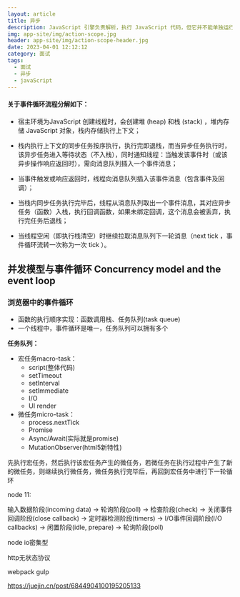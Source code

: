 ```yaml
---
layout: article
title: 异步
description: JavaScript 引擎负责解析，执行 JavaScript 代码，但它并不能单独运行，通常都得有一个宿主环境，一般如浏览器或 Node 服务器，前文说到的单线程是指在这些宿主环境创建单一线程，提供一种机制，调用 JavaScript 引擎完成多个 JavaScript 代码块的调度，这种机制就称为事件循环（ Event Loop ）
img: app-site/img/action-scope.jpg
header: app-site/img/action-scope-header.jpg
date: 2023-04-01 12:12:12
category: 面试
tags:
  - 面试
  - 异步
  - javaScript
---
```




#### 关于事件循环流程分解如下：

- 宿主环境为JavaScript 创建线程时，会创建堆 (heap) 和栈 (stack) ，堆内存储 JavaScript 对象，栈内存储执行上下文；

- 栈内执行上下文的同步任务按序执行，执行完即退栈，而当异步任务执行时，该异步任务进入等待状态（不入栈），同时通知线程：当触发该事件时（或该异步操作响应返回时），需向消息队列插入一个事件消息；

- 当事件触发或响应返回时，线程向消息队列插入该事件消息（包含事件及回调）；

- 当栈内同步任务执行完毕后，线程从消息队列取出一个事件消息，其对应异步任务（函数）入栈，执行回调函数，如果未绑定回调，这个消息会被丢弃，执行完任务后退栈；

- 当线程空闲（即执行栈清空）时继续拉取消息队列下一轮消息（next tick ，事件循环流转一次称为一次 tick ）。


## 并发模型与事件循环 Concurrency model and the event loop


### 浏览器中的事件循环

- 函数的执行顺序实现：函数调用栈、任务队列(task queue)
- 一个线程中，事件循环是唯一，任务队列可以拥有多个

**任务队列：**

- 宏任务macro-task：
	- script(整体代码)
	- setTimeout
	- setInterval
	- setImmediate
	- I/O
	- UI render
- 微任务micro-task：
	- process.nextTick
	- Promise
	- Async/Await(实际就是promise)
	- MutationObserver(html5新特性)


先执行宏任务，然后执行该宏任务产生的微任务，若微任务在执行过程中产生了新的微任务，则继续执行微任务，微任务执行完毕后，再回到宏任务中进行下一轮循环


node 11:

输入数据阶段(incoming data)
->
轮询阶段(poll)
->
检查阶段(check)
->
关闭事件回调阶段(close callback)
->
定时器检测阶段(timers)
->
I/O事件回调阶段(I/O callbacks)
->
闲置阶段(idle, prepare)
->
轮询阶段(poll)




node io密集型


http无状态协议

webpack  gulp


https://juejin.cn/post/6844904100195205133